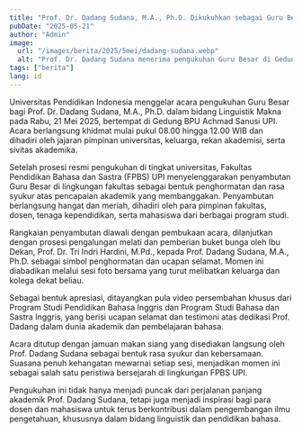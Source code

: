 ```yaml
---
title: "Prof. Dr. Dadang Sudana, M.A., Ph.D. Dikukuhkan sebagai Guru Besar dalam Bidang Linguistik Makna"
pubDate: "2025-05-21"
author: "Admin"
image:
  url: "/images/berita/2025/5mei/dadang-sudana.webp"
  alt: "Prof. Dr. Dadang Sudana menerima pengukuhan Guru Besar di Gedung BPU Achmad Sanusi UPI"
tags: ["berita"]
lang: id
---
```


Universitas Pendidikan Indonesia menggelar acara pengukuhan Guru Besar bagi Prof. Dr. Dadang Sudana, M.A., Ph.D. dalam bidang Linguistik Makna pada Rabu, 21 Mei 2025, bertempat di Gedung BPU Achmad Sanusi UPI. Acara berlangsung khidmat mulai pukul 08.00 hingga 12.00 WIB dan dihadiri oleh jajaran pimpinan universitas, keluarga, rekan akademisi, serta sivitas akademika.

Setelah prosesi resmi pengukuhan di tingkat universitas, Fakultas Pendidikan Bahasa dan Sastra (FPBS) UPI menyelenggarakan penyambutan Guru Besar di lingkungan fakultas sebagai bentuk penghormatan dan rasa syukur atas pencapaian akademik yang membanggakan. Penyambutan berlangsung hangat dan meriah, dihadiri oleh para pimpinan fakultas, dosen, tenaga kependidikan, serta mahasiswa dari berbagai program studi.

Rangkaian penyambutan diawali dengan pembukaan acara, dilanjutkan dengan prosesi pengalungan melati dan pemberian buket bunga oleh Ibu Dekan, Prof. Dr. Tri Indri Hardini, M.Pd., kepada Prof. Dadang Sudana, M.A., Ph.D. sebagai simbol penghormatan dan ucapan selamat. Momen ini diabadikan melalui sesi foto bersama yang turut melibatkan keluarga dan kolega dekat beliau.

Sebagai bentuk apresiasi, ditayangkan pula video persembahan khusus dari Program Studi Pendidikan Bahasa Inggris dan Program Studi Bahasa dan Sastra Inggris, yang berisi ucapan selamat dan testimoni atas dedikasi Prof. Dadang dalam dunia akademik dan pembelajaran bahasa.

Acara ditutup dengan jamuan makan siang yang disediakan langsung oleh Prof. Dadang Sudana sebagai bentuk rasa syukur dan kebersamaan. Suasana penuh kehangatan mewarnai setiap sesi, menjadikan momen ini sebagai salah satu peristiwa bersejarah di lingkungan FPBS UPI.

Pengukuhan ini tidak hanya menjadi puncak dari perjalanan panjang akademik Prof. Dadang Sudana, tetapi juga menjadi inspirasi bagi para dosen dan mahasiswa untuk terus berkontribusi dalam pengembangan ilmu pengetahuan, khususnya dalam bidang linguistik dan pendidikan bahasa.
